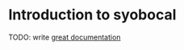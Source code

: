 # Introduction to syobocal

TODO: write [great documentation](http://jacobian.org/writing/great-documentation/what-to-write/)
